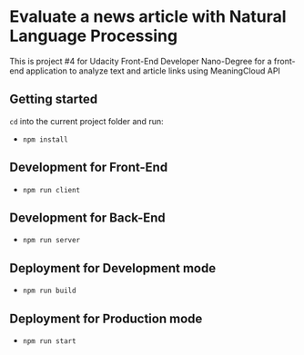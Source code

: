 # Evaluate a news article with Natural Language Processing

This is project #4 for Udacity Front-End Developer Nano-Degree for a front-end application to analyze text and article links using MeaningCloud API

## Getting started

`cd` into the current project folder and run:
- `npm install`

## Development for Front-End

- `npm run client`

## Development for Back-End

- `npm run server`

## Deployment for Development mode

- `npm run build`

## Deployment for Production mode

- `npm run start`
